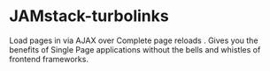 # JAMstack-turbolinks
Load pages in via AJAX over Complete page reloads . Gives you the benefits of Single Page applications without the bells and whistles of frontend frameworks.

